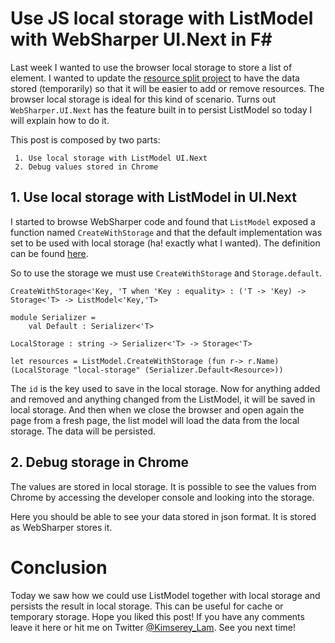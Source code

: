 # Use JS local storage with ListModel with WebSharper UI.Next in F#

Last week I wanted to use the browser local storage to store a list of element. I wanted to update the [resource split project](https://github.com/Kimserey/ResourcesSplit) to have the data stored (temporarily) so that it will be easier to add or remove resources. The browser local storage is ideal for this kind of scenario. Turns out `WebSharper.UI.Next` has the feature built in to persist ListModel so today I will explain how to do it.

This post is composed by two parts:
```
 1. Use local storage with ListModel UI.Next
 2. Debug values stored in Chrome
```

## 1. Use local storage with ListModel in UI.Next

I started to browse WebSharper code and found that `ListModel` exposed a function named `CreateWithStorage` and that the default implementation was set to be used with local storage (ha! exactly what I wanted). The definition can be found [here](https://github.com/intellifactory/websharper.ui.next/blob/master/WebSharper.UI.Next/Models.fsi#L233).

So to use the storage we must use `CreateWithStorage` and `Storage.default`.

```
CreateWithStorage<'Key, 'T when 'Key : equality> : ('T -> 'Key) -> Storage<'T> -> ListModel<'Key,'T>

module Serializer =
    val Default : Serializer<'T>
    
LocalStorage : string -> Serializer<'T> -> Storage<'T>
```

```
let resources = ListModel.CreateWithStorage (fun r-> r.Name) (LocalStorage "local-storage" (Serializer.Default<Resource>))
```

The `id` is the key used to save in the local storage. Now for anything added and removed and anything changed from the ListModel, it will be saved in local storage. And then when we close the browser and open again the page from a fresh page, the list model will load the data from the local storage. The data will be persisted.

## 2. Debug storage in Chrome

The values are stored in local storage. It is possible to see the values from Chrome by accessing the developer console and looking into the storage.

Here you should be able to see your data stored in json format. It is stored as WebSharper stores it.

# Conclusion

Today we saw how we could use ListModel together with local storage and persists the result in local storage. This can be useful for cache or temporary storage. Hope you liked this post! If you have any comments leave it here or hit me on Twitter [@Kimserey_Lam](https://twitter.com/Kimserey_Lam). See you next time!
